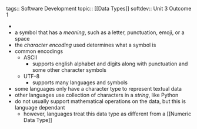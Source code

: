 tags:: Software Development
topic:: [[Data Types]]
softdev:: Unit 3 Outcome 1

-
- a symbol that has a *meaning*, such as a letter, punctuation, emoji, or a space
- the *character encoding* used determines what a symbol is
- common encodings
	- ASCII
		- supports english alphabet and digits along with punctuation and some other character symbols
	- UTF-8
		- supports many languages and symbols
- some languages only have a character type to represent textual data
- other languages use collection of characters in a *string*, like Python
- do not usually support mathematical operations on the data, but this is language dependant
	- however, languages treat this data type as different from a [[Numeric Data Type]]